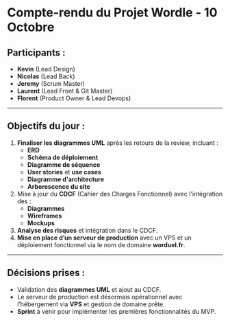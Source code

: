 # **Compte-rendu du Projet Wordle - 10 Octobre**

## **Participants :**
- **Kevin** (Lead Design)
- **Nicolas** (Lead Back)
- **Jeremy** (Scrum Master)
- **Laurent** (Lead Front & Git Master)
- **Florent** (Product Owner & Lead Devops)

---

## **Objectifs du jour :**
1. **Finaliser les diagrammes UML** après les retours de la review, incluant :
    - **ERD**
    - **Schéma de déploiement**
    - **Diagramme de séquence**
    - **User stories** et **use cases**
    - **Diagramme d'architecture**
    - **Arborescence du site**
2. Mise à jour du **CDCF** (Cahier des Charges Fonctionnel) avec l'intégration des :
    - **Diagrammes**
    - **Wireframes**
    - **Mockups**
3. **Analyse des risques** et intégration dans le CDCF.
4. **Mise en place d’un serveur de production** avec un VPS et un déploiement fonctionnel via le nom de domaine **worduel.fr**.

---

## **Décisions prises :**
- Validation des **diagrammes UML** et ajout au CDCF.
- Le serveur de production est désormais opérationnel avec l’hébergement via **VPS** et gestion de domaine prête.
- **Sprint** à venir pour implémenter les premières fonctionnalités du MVP.
